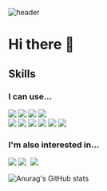 ![header](https://capsule-render.vercel.app/api?type=Waving&height=200&text=Pig-Mongkey&fontAlignY=40&fontColor=ffcc00&animation=scaleIn)

# Hi there 👋

<!--
**PIGMONGKEY/PIGMONGKEY** is a ✨ _special_ ✨ repository because its `README.md` (this file) appears on your GitHub profile.

Here are some ideas to get you started:

- 🔭 I’m currently working on ...
- 🌱 I’m currently learning ...
- 👯 I’m looking to collaborate on ...
- 🤔 I’m looking for help with ...
- 💬 Ask me about ...
- 📫 How to reach me: ...
- 😄 Pronouns: ...
- ⚡ Fun fact: ...
-->

## Skills

<div>

  ### I can use...
  <!-- C++ -->
  <img src="https://img.shields.io/badge/C++-%2300599C?style=for-the-badge&logo=cplusplus&logoColor=white">
  <!-- Java -->
  <img src="https://img.shields.io/badge/JAVA-007396?style=for-the-badge&logo=java&logoColor=white">
  <!-- JavaScript -->
  <img src="https://img.shields.io/badge/JavaScript-%23F7DF1E?style=for-the-badge&logo=javascript&logoColor=white">
  <!-- python -->
  <img src="https://img.shields.io/badge/Python-%233776AB?style=for-the-badge&logo=python&logoColor=white">
  
  </br>
  
  <!-- php -->
  <img src="https://img.shields.io/badge/PHP-%23777BB4?style=for-the-badge&logo=php&logoColor=white">
  <!-- MySQL -->
  <img src="https://img.shields.io/badge/MySQL-4479A1?style=for-the-badge&logo=MySQL&logoColor=white">
  <!-- Apache2 -->
  <img src="https://img.shields.io/badge/apache-%23D22128?style=for-the-badge&logo=apache&logoColor=white">
  <!-- Firebase -->
  <img src="https://img.shields.io/badge/firebase-%23FFCA28?style=for-the-badge&logo=firebase&logoColor=white">
  <!-- Android -->
  <img src="https://img.shields.io/badge/Android-%233DDC84?style=for-the-badge&logo=android&logoColor=white">
  <!-- github -->
  <img src="https://img.shields.io/badge/github-181717?style=for-the-badge&logo=github&logoColor=white">

  </br>

  ### I'm also interested in...
  <!-- Swift -->
  <img src="https://img.shields.io/badge/Swift-%23F05138?style=for-the-badge&logo=swift&logoColor=white">
  <!-- React -->
  <img src="https://img.shields.io/badge/react-%2361DAFB?style=for-the-badge&logo=react&logoColor=white">
  <!-- TypeScript -->
  <img scr="https://img.shields.io/badge/typescript-%233178C6?style=for-the-badge&logo=typescript&logoColor=white">
  <!-- Flutter -->
  <img src="https://img.shields.io/badge/flutter-%2302569B?style=for-the-badge&logo=flutter&logoColor=white">
</div>

![Anurag's GitHub stats](https://github-readme-stats.vercel.app/api?username=PIGMONGKEY&show_icons=true&theme=gruvbox_light)
